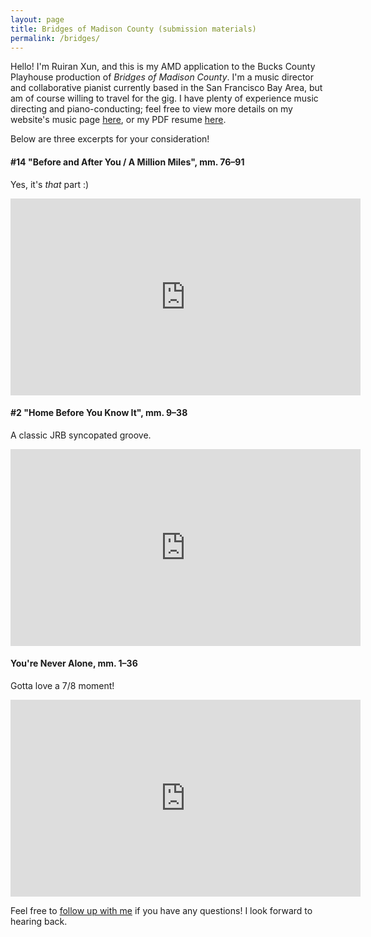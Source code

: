 ```yaml
---
layout: page
title: Bridges of Madison County (submission materials)
permalink: /bridges/
---
```


Hello! I'm Ruiran Xun, and this is my AMD application to the Bucks County Playhouse production of *Bridges of Madison County*. I'm a music director and collaborative pianist currently based in the San Francisco Bay Area, but am of course willing to travel for the gig. I have plenty of experience music directing and piano-conducting; feel free to view more details on my website's music page [here](/music), or my PDF resume [here](/assets/pdf/xun-ruiran-music-public.pdf).

Below are three excerpts for your consideration!

#### #14 "Before and After You / A Million Miles", mm. 76–91
Yes, it's *that* part :)
<p align="center"><iframe width="560" height="315" src="https://www.youtube.com/embed/MIizeani4es" title="YouTube video player" frameborder="0" allow="accelerometer; autoplay; clipboard-write; encrypted-media; gyroscope; picture-in-picture; web-share" allowfullscreen></iframe></p>

#### #2 "Home Before You Know It", mm. 9–38
A classic JRB syncopated groove.
<p align="center"><iframe width="560" height="315" src="https://www.youtube.com/embed/YS7ziMRGelg" title="YouTube video player" frameborder="0" allow="accelerometer; autoplay; clipboard-write; encrypted-media; gyroscope; picture-in-picture; web-share" allowfullscreen></iframe></p>

#### You're Never Alone, mm. 1–36
Gotta love a 7/8 moment!
<p align="center"><iframe width="560" height="315" src="https://www.youtube.com/embed/o9EXWEHMtt0" title="YouTube video player" frameborder="0" allow="accelerometer; autoplay; clipboard-write; encrypted-media; gyroscope; picture-in-picture; web-share" allowfullscreen></iframe></p>

Feel free to [follow up with me](mailto:xun.ruiran@gmail.com) if you have any questions! I look forward to hearing back.